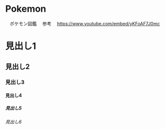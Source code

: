 # Pokemon
　ポケモン図鑑
　参考
　https://www.youtube.com/embed/yKFoAF7J0mc

# 見出し1
## 見出し2
### 見出し3
#### 見出し4
##### 見出し5
###### 見出し6
